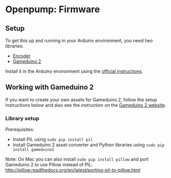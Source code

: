 # Openpump: Firmware

## Setup

To get this up and running in your Arduino environment, you need two libraries:
- [Encoder](https://www.pjrc.com/teensy/td_libs_Encoder.html)
- [Gameduino 2](http://excamera.com/files/Gameduino2.zip)

Install it in the Arduino environment using the [official instructions](http://arduino.cc/en/Guide/Libraries).

## Working with Gameduino 2
If you want to create your own assets for Gameduino 2, follow the setup instructions below and also see the instruction on the [Gameduino 2 website](http://excamera.com/sphinx/gameduino2/code.html#gd2code). 

### Library setup
Prerequisites:
- Install PIL using `sudo pip install pil` 
- Install Gameduino 2 asset converter and Python libraries using `sudo pip install gameduino2`

Note: On Mac you can also install `sudo pip install pillow` and port Gameduino 2 to use Pillow instead of PIL: http://pillow.readthedocs.org/en/latest/porting-pil-to-pillow.html

